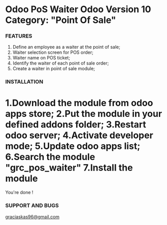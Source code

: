 Odoo PoS Waiter
Odoo Version 10
Category: "Point Of Sale"
======================================================================
### FEATURES
1. Define an employee as a waiter at the point of sale;
2. Waiter selection screen for POS order;
3. Waiter name on POS ticket;
4. Identify the waiter of each point of sale order;
5. Create a waiter in point of sale module;

### INSTALLATION
1.Download the module from odoo apps store;
2.Put the module in your defined addons folder;
3.Restart odoo server;
4.Activate developer mode;
5.Update odoo apps list;
6.Search the module "grc_pos_waiter"
7.Install the module
=================================================
You're done !

### SUPPORT AND BUGS
<graciaskas96@gmail.com>